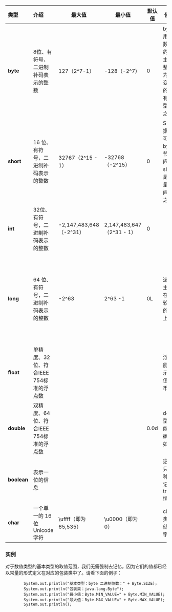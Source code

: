 | 类型        | 介绍                                    | 最大值                  | 最小值                    | 默认值 | 使用场景                                                     | 举例                                                         |
| :---------- | :-------------------------------------- | ----------------------- | ------------------------- | ------ | ------------------------------------------------------------ | ------------------------------------------------------------ |
| **byte**    | 8位、有符号，二进制补码表示的整数       | 127（2^7-1）            | -128（-2^7）              | 0      | byte 类型用在大型数组中节约空间，主要代替整数，因为 byte 变量占用的空间只有 int 类型的四分之一； | byte a = 100，byte b = -50                                   |
| **short**   | 16 位、有符号，二进制补码表示的整数     | 32767（2^15 - 1）       | -32768（-2^15）           | 0      | Short 数据类型也可以像 byte 那样节省空间。一个short变量是int型变量所占空间的二分之一； | short s = 1000，short r = -20000                             |
| **int**     | 32位、有符号，二进制补码表示的整数      | -2,147,483,648（-2^31） | 2,147,483,647（2^31 - 1） | 0      |                                                              |                                                              |
| **long**    | 64 位、有符号，二进制补码表示的整数     | -2^63                   | 2^63 -1                   | 0L     | 这种类型主要使用在需要比较大整数的系统上；                   | long a = 100000L，Long b = -200000L。 "L"理论上不分大小写，但是若写成"l"容易与数字"1"混淆，不容易分辩。所以最好大写。 |
| **float**   | 单精度、32位、符合IEEE 754标准的浮点数  |                         |                           |        | 浮点数不能用来表示精确的值，如货币                           | float f1 = 234.5f                                            |
| **double**  | 双精度、64 位、符合IEEE 754标准的浮点数 |                         |                           | 0.0d   | double类型同样不能表示精确的值，如货币                       |                                                              |
| **boolean** | 表示一位的信息                          |                         |                           |        | 这种类型只作为一种标志来记录 true/false 情况                 |                                                              |
| **char**    | 一个单一的 16 位 Unicode 字符           | \uffff（即为65,535）    | \u0000（即为0）           |        | char 数据类型可以储存任何字符                                |                                                              |

### 实例

对于数值类型的基本类型的取值范围，我们无需强制去记忆，因为它们的值都已经以常量的形式定义在对应的包装类中了。请看下面的例子：

```
	    System.out.println("基本类型：byte 二进制位数：" + Byte.SIZE);  
        System.out.println("包装类：java.lang.Byte");  
        System.out.println("最小值：Byte.MIN_VALUE=" + Byte.MIN_VALUE);  
        System.out.println("最大值：Byte.MAX_VALUE=" + Byte.MAX_VALUE);  
        System.out.println();  
```

